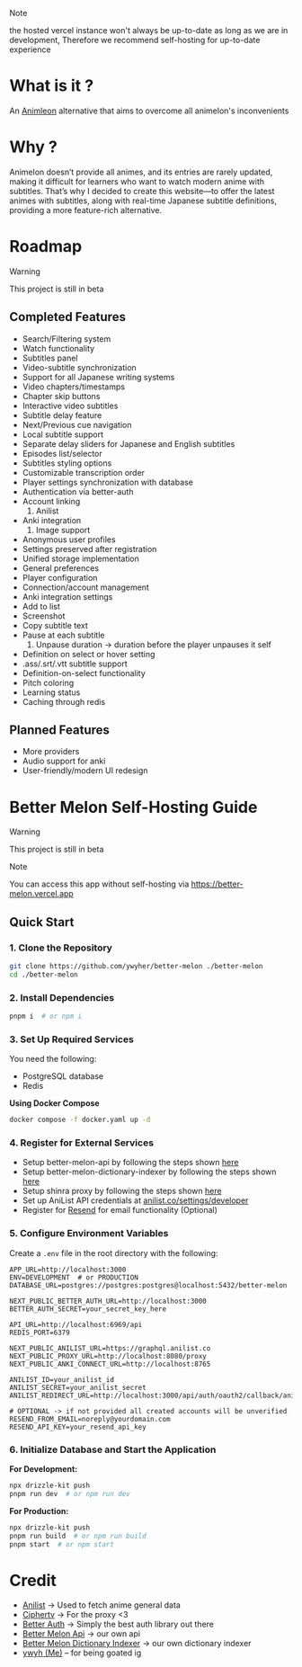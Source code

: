 > [!note]
> the hosted vercel instance won't always be up-to-date as long as we are in development, Therefore we recommend self-hosting for up-to-date experience

# What is it ?
An [Animleon](https://www.animelon.com/) alternative that aims to overcome all animelon's inconvenients

# Why ?
Animelon doesn’t provide all animes, and its entries are rarely updated, making it difficult for learners who want to watch modern anime with subtitles. That’s why I decided to create this website—to offer the latest animes with subtitles, along with real-time Japanese subtitle definitions, providing a more feature-rich alternative.

# Roadmap
> [!warning]
> This project is still in beta

## Completed Features

- Search/Filtering system
- Watch functionality
- Subtitles panel
- Video-subtitle synchronization
- Support for all Japanese writing systems
- Video chapters/timestamps
- Chapter skip buttons
- Interactive video subtitles
- Subtitle delay feature
- Next/Previous cue navigation
- Local subtitle support
- Separate delay sliders for Japanese and English subtitles
- Episodes list/selector
- Subtitles styling options
- Customizable transcription order
- Player settings synchronization with database
- Authentication via better-auth
- Account linking 
  1. Anilist
- Anki integration
  1. Image support
- Anonymous user profiles
- Settings preserved after registration
- Unified storage implementation
- General preferences
- Player configuration
- Connection/account management
- Anki integration settings
- Add to list
- Screenshot
- Copy subtitle text
- Pause at each subtitle
  1. Unpause duration -> duration before the player unpauses it self
- Definition on select or hover setting
- .ass/.srt/.vtt subtitle support
- Definition-on-select functionality
- Pitch coloring
- Learning status
- Caching through redis

## Planned Features
- More providers
- Audio support for anki
- User-friendly/modern UI redesign

# Better Melon Self-Hosting Guide
> [!warning]
> This project is still in beta

> [!note]
> You can access this app without self-hosting via https://better-melon.vercel.app

## Quick Start

### 1. Clone the Repository
```sh
git clone https://github.com/ywyher/better-melon ./better-melon
cd ./better-melon
```

### 2. Install Dependencies
```sh
pnpm i  # or npm i
```

### 3. Set Up Required Services
You need the following:
- PostgreSQL database
- Redis

**Using Docker Compose**
```sh
docker compose -f docker.yaml up -d
```

### 4. Register for External Services
- Setup better-melon-api by following the steps shown [here](https://github.com/ywyher/better-melon-api)
- Setup better-melon-dictionary-indexer by following the steps shown [here](https://github.com/ywyher/better-melon-dictionary-indexer)
- Setup shinra proxy by following the steps shown [here](https://github.com/xciphertv/shrina-proxy)
- Set up AniList API credentials at [anilist.co/settings/developer](https://anilist.co/settings/developer)
- Register for [Resend](https://resend.com/) for email functionality (Optional)

### 5. Configure Environment Variables
Create a `.env` file in the root directory with the following:

```env
APP_URL=http://localhost:3000
ENV=DEVELOPMENT  # or PRODUCTION
DATABASE_URL=postgres://postgres:postgres@localhost:5432/better-melon

NEXT_PUBLIC_BETTER_AUTH_URL=http://localhost:3000
BETTER_AUTH_SECRET=your_secret_key_here

API_URL=http://localhost:6969/api
REDIS_PORT=6379

NEXT_PUBLIC_ANILIST_URL=https://graphql.anilist.co
NEXT_PUBLIC_PROXY_URL=http://localhost:8080/proxy
NEXT_PUBLIC_ANKI_CONNECT_URL=http://localhost:8765

ANILIST_ID=your_anilist_id
ANILIST_SECRET=your_anilist_secret
ANILIST_REDIRECT_URL=http://localhost:3000/api/auth/oauth2/callback/anilist

# OPTIONAL -> if not provided all created accounts will be unverified
RESEND_FROM_EMAIL=noreply@yourdomain.com
RESEND_API_KEY=your_resend_api_key
```

### 6. Initialize Database and Start the Application

**For Development:**
```sh
npx drizzle-kit push
pnpm run dev  # or npm run dev
```

**For Production:**
```sh
npx drizzle-kit push
pnpm run build  # or npm run build
pnpm start  # or npm start
```

# Credit
- [Anilist](https://anilist.co/) -> Used to fetch anime general data
- [Ciphertv](https://github.com/xciphertv/shrina-proxy) -> For the proxy <3
- [Better Auth](https://better-auth.com/) -> Simply the best auth library out there
- [Better Melon Api](https://github.com/ywyher/better-melon-api) -> our own api
- [Better Melon Dictionary Indexer](https://github.com/ywyher/better-melon-dictionary-indexer) -> our own dictionary indexer
- [ywyh (Me)](https://github.com/ywyher) – for being goated ig